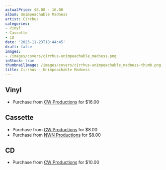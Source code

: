 ```yaml
---
actualPrice: $8.00 - 16.00
album: Unimpeachable Madness
artist: Cirrhus
categories:
- Vinyl
- Cassette
- CD
date: '2023-11-23T18:44:45'
draft: false
images:
- /images/covers/cirrhus-unimpeachable_madness.png
inStock: true
thumbnailImage: /images/covers/cirrhus-unimpeachable_madness-thumb.png
title: Cirrhus - Unimpeachable Madness
---
```


## Vinyl
* Purchase from [CW Productions](https://shop.cwproductions.net/products/cirrhus-unimpeachable-madness-lp) for $16.00
## Cassette
* Purchase from [CW Productions](https://shop.cwproductions.net/products/cirrhus-unimpeachable-madness-tape) for $8.00
* Purchase from [NWN Productions](http://shop.nwnprod.com/index.php?route=product/product&path=73&product_id=25389&sort=pd.name&order=ASC) for $8.00
## CD
* Purchase from [CW Productions](https://shop.cwproductions.net/products/cirrhus-unimpeachable-madness-cd-1) for $10.00
